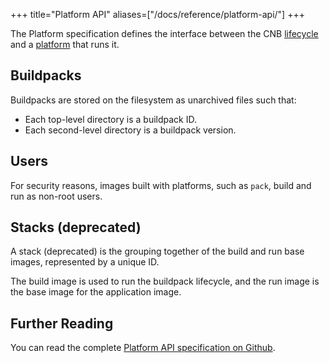 +++
title="Platform API"
aliases=["/docs/reference/platform-api/"]
+++

The Platform specification defines the interface between the CNB [lifecycle](/docs/for-platform-operators/concepts/lifecycle/) and a [platform](/docs/for-app-developers/concepts/platform/) that runs it.

<!--more-->

## Buildpacks

Buildpacks are stored on the filesystem as unarchived files such that:

* Each top-level directory is a buildpack ID.
* Each second-level directory is a buildpack version.

## Users

For security reasons, images built with platforms, such as `pack`, build and run as non-root users.

## Stacks (deprecated)

A stack (deprecated) is the grouping together of the build and run base images, represented by a unique ID.

The build image is used to run the buildpack lifecycle, and the run image is the base image for the application image.

## Further Reading

You can read the complete [Platform API specification on Github](https://github.com/buildpacks/spec/blob/main/platform.md).
